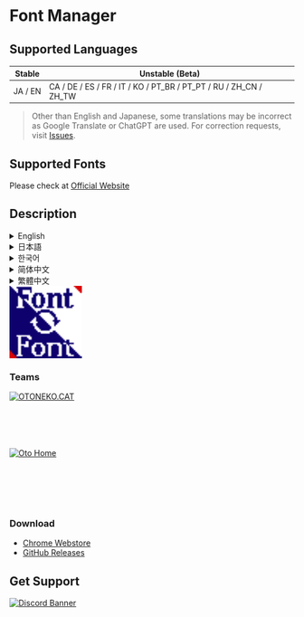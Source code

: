 # Font Manager
## Supported Languages

| Stable | Unstable (Beta) |
| --- | --- |
| JA / EN | CA / DE / ES / FR / IT / KO / PT_BR / PT_PT / RU / ZH_CN / ZH_TW |

> Other than English and Japanese, some translations may be incorrect as Google Translate or ChatGPT are used. For correction requests, visit [Issues](https://github.com/otoneko1102/font-manager/issues).

## Supported Fonts
Please check at [Official Website](https://font-manager.commonjs.work/)

## Description
<details>
  <summary>English</summary>
  Change the font for all pages.<br>
  By selecting and enabling the font included in the extension, you can use that font on all pages.<br>
  Using familiar fonts will make surfing the internet even more comfortable.<br>
  We are currently looking for fonts to be used in the extension. Suggestions are accepted on Github or Discord. If you don't have a font you like, please contact us! We'll respond!
</details>
<details>
  <summary>日本語</summary>
  すべてのページのフォントを変更します。<br>
  拡張機能に搭載されているフォントを選び有効化することで、すべてのページでそのフォントを使用できます。<br>
  慣れ親しんだフォントを使うことで、ネットサーフィンをより快適なものにできます。<br>
  拡張機能に搭載するフォントを募集中です。提案はGithubまたはDiscordで受け付けています。もし、あなたが好んで使うフォントが搭載されていない場合は問い合わせてみてください！対応します！
</details>
<details>
  <summary>한국어</summary>
  모든 페이지의 폰트를 변경하세요.<br>
  확장 프로그램에 포함된 폰트를 선택하고 활성화하면 모든 페이지에서 해당 폰트를 사용할 수 있습니다.<br>
  익숙한 폰트를 사용하면 인터넷 서핑이 더욱 편안해집니다.<br>
  현재 확장 프로그램에서 사용할 폰트를 찾고 있습니다. GitHub 또는 Discord에서 제안을 받고 있으니, 원하는 폰트가 없다면 언제든지 문의해주세요! 빠르게 답변해 드리겠습니다!
</details>
<details>
  <summary>简体中文</summary>
  更改所有页面的字体。<br>
  通过选择并启用扩展程序中包含的字体，您可以在所有页面上使用该字体。<br>
  使用熟悉的字体可以让您的上网体验更加舒适。<br>
  我们正在寻找适合扩展的字体。欢迎在 GitHub 或 Discord 上提出建议。如果您找不到喜欢的字体，请联系我们！我们会回复您！
</details>
<details>
  <summary>繁體中文</summary>
  更改所有頁面的字體。<br>
  透過選擇並啟用擴充功能內包含的字體，您可以在所有頁面上使用該字體。<br>
  使用熟悉的字體能讓您的網頁瀏覽體驗更加舒適。<br>
  我們正在尋找適合擴充功能的字體，歡迎在 GitHub 或 Discord 上提出建議。如果您找不到喜歡的字體，請聯繫我們！我們會回覆您！
</details>

<div style="text-align: center;">
  <img src="https://github.com/otoneko1102/font-manager/blob/main/icons/128x128.png?raw=true" alt="Logo" style="display: block; width: auto; height: 128px;">
</div>

### Teams
<a href="https://oto.pet/"><img src="https://www.otoneko.cat/img/logo.png" alt="OTONEKO.CAT" style="display: block; width: auto; height: 100px;"/></a>
<a href="https://www.otoho.me/"><img src="https://www.otoho.me/img/logo.png" alt="Oto Home" style="display: block; width: auto; height: 100px;"/></a>

### Download
- [Chrome Webstore](https://chromewebstore.google.com/detail/mgpehaaemcemgmipcaaclkkmhgllchho)
- [GitHub Releases](https://github.com/otoneko1102/font-manager/releases)

## Get Support
<a href="https://discord.gg/yKW8wWKCnS"><img src="https://discordapp.com/api/guilds/1005287561582878800/widget.png?style=banner4" alt="Discord Banner"/></a>
